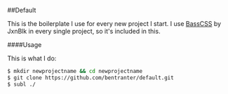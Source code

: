 ##Default

This is the boilerplate I use for every new project I start. I use [BassCSS](http://www.basscss.com/) by JxnBlk in every single project, so it's included in this.

####Usage

This is what I do:

```bash
$ mkdir newprojectname && cd newprojectname
$ git clone https://github.com/bentranter/default.git
$ subl ./
```

